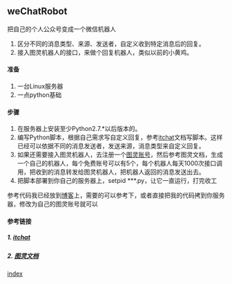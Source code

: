 ## weChatRobot

把自己的个人公众号变成一个微信机器人

1. 区分不同的消息类型、来源、发送者，自定义收到特定消息后的回复。
2. 接入图灵机器人的接口，来做个回复机器人，类似以前的小黄鸡。

#### 准备

1. 一台Linux服务器
2. 一点python基础

#### 步骤

1. 在服务器上安装至少Python2.7.*以后版本的。
2. 编写Python脚本，根据自己需求写自定义回复，参考[itchat](https://github.com/littlecodersh/ItChat)文档写脚本。这样已经可以依据不同的消息发送者，发送来源，消息类型来自定义回复。
3. 如果还需要接入图灵机器人，去注册一个[图灵账号](http://www.tuling123.com)，然后参考图灵文档，生成一个自己的机器人，每个免费账号可以有5个，每个机器人每天1000次接口调用，把收到的消息转发给图灵机器人，把机器人返回的消息发送出去。
4. 把脚本部署到你自己的服务器上，setpid ***.py，让它一直运行，打完收工

参考代码我已经放到[博客](https://github.com/supergithuber/supergithuber.github.io/blob/master/code/wechat.py)上，需要的可以参考下，或者直接把我的代码拷到你服务器，修改为自己的图灵账号就可以

#### 参考链接

##### 1. [itchat](https://github.com/littlecodersh/ItChat)
##### 2. [图灵文档](http://www.tuling123.com/help/h_cent_webapi.jhtml)

[index](http://itchat.readthedocs.io/zh/latest/tutorial/tutorial0/#_1)